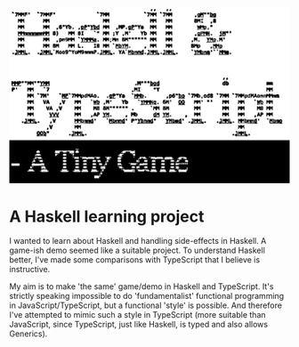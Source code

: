 ![](hs-ts-a-tiny-game.png)

# A Haskell learning project

I wanted to learn about Haskell and handling side-effects in Haskell. A game-ish demo seemed like a suitable project. To understand Haskell better, I've made some comparisons with TypeScript that I believe is instructive.

My aim is to make 'the same' game/demo in Haskell and TypeScript. It's strictly speaking impossible to do 'fundamentalist' functional programming in JavaScript/TypeScript, but a functional 'style' is possible. And therefore I've attempted to mimic such a style in TypeScript (more suitable than JavaScript, since TypeScript, just like Haskell, is typed and also allows Generics).
